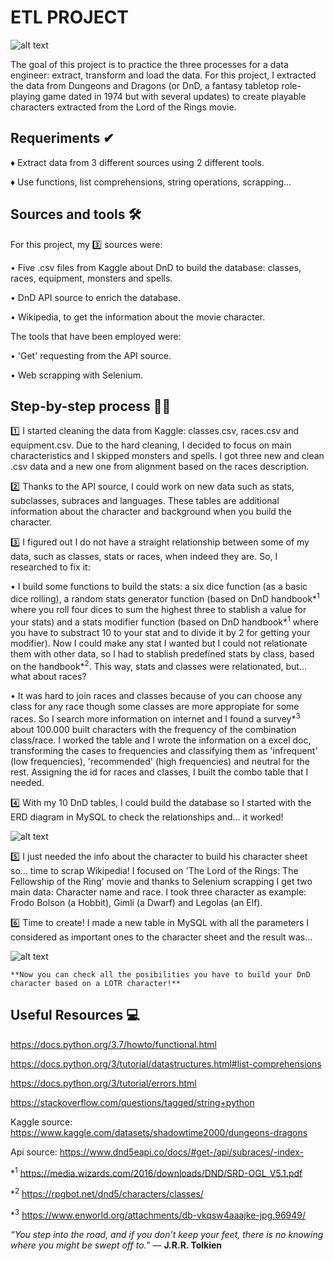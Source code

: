# ETL PROJECT


![alt text](https://github.com/jquintanac/PROY-ETL/blob/main/img/banner3.jpg?raw=true)

The goal of this project is to practice the three processes for a data engineer: extract, transform and load the data. For this project, I extracted the data from Dungeons and Dragons (or DnD, a fantasy tabletop role-playing game dated in 1974 but with several updates) to create playable characters extracted from the Lord of the Rings movie.

## Requeriments ✔

♦ Extract data from 3 different sources using 2 different tools.
    
♦ Use functions, list comprehensions, string operations, scrapping...
    
## Sources and tools 🛠
    
For this project, my 3️⃣ sources were:
    
   • Five .csv files from Kaggle about DnD to build the database: classes, races, equipment, monsters and spells. 
    
   • DnD API source to enrich the database.
    
   • Wikipedia, to get the information about the movie character.

The tools that have been employed were:
    
   • 'Get' requesting from the API source.
    
   • Web scrapping with Selenium.
    
    
## Step-by-step process 🏃‍♂️
    

1️⃣ I started cleaning the data from Kaggle: classes.csv, races.csv and equipment.csv. Due to the hard cleaning, I decided to focus on main characteristics and I skipped monsters and spells. I got three new and clean .csv data and a new one from alignment based on the races description.
    
2️⃣ Thanks to the API source, I could work on new data such as stats, subclasses, subraces and languages. These tables are additional information about the character and background when you build the character.
    
3️⃣ I figured out I do not have a straight relationship between some of my data, such as classes, stats or races, when indeed they are. So, I researched to fix it:
    
• I build some functions to build the stats: a six dice function (as a basic dice rolling), a random stats generator function (based on DnD handbook*<sup>1</sup> where you roll four dices to sum the highest three to stablish a value for your stats) and a stats modifier function (based on DnD handbook*<sup>1</sup> where you have to substract 10 to your stat and to divide it by 2 for getting your modifier). Now I could make any stat I wanted but I could not relationate them with other data, so I had to stablish predefined stats by class, based on the handbook*<sup>2</sup>. This way, stats and classes were relationated, but... what about races?
    
• It was hard to join races and classes because of you can choose any class for any race though some classes are more appropiate for some races. So I search more information on internet and I found a survey*<sup>3</sup> about 100.000 built characters with the frequency of the combination class/race. I worked the table and I wrote the information on a excel doc, transforming the cases to frequencies and classifying them as 'infrequent' (low frequencies), 'recommended' (high frequencies) and neutral for the rest. Assigning the id for races and classes, I built the combo table that I needed.
    
4️⃣ With my 10 DnD tables, I could build the database so I started with the ERD diagram in MySQL to check the relationships and... it worked! 
    
![alt text](https://github.com/jquintanac/PROY-ETL/blob/main/img/EDR.png?raw=true)
    
5️⃣ I just needed the info about the character to build his character sheet so... time to scrap Wikipedia! I focused on 'The Lord of the Rings: The Fellowship of the Ring' movie and thanks to Selenium scrapping I get two main data: Character name and race. I took three character as example: Frodo Bolson (a Hobbit), Gimli (a Dwarf) and Legolas (an Elf). 

6️⃣ Time to create! I made a new table in MySQL with all the parameters I considered as important ones to the character sheet and the result was...
    
![alt text](https://github.com/jquintanac/PROY-ETL/blob/main/img/table.png?raw=true)
    
    **Now you can check all the posibilities you have to build your DnD character based on a LOTR character!**

## Useful Resources 💻
    
https://docs.python.org/3.7/howto/functional.html
    
https://docs.python.org/3/tutorial/datastructures.html#list-comprehensions
    
https://docs.python.org/3/tutorial/errors.html
    
https://stackoverflow.com/questions/tagged/string+python
    
Kaggle source: https://www.kaggle.com/datasets/shadowtime2000/dungeons-dragons
    
Api source: https://www.dnd5eapi.co/docs/#get-/api/subraces/-index-
    
*<sup>1</sup> https://media.wizards.com/2016/downloads/DND/SRD-OGL_V5.1.pdf
    
*<sup>2</sup> https://rpgbot.net/dnd5/characters/classes/
    
*<sup>3</sup> https://www.enworld.org/attachments/db-vkqsw4aaajke-jpg.96949/


*“You step into the road, and if you don’t keep your feet, there is no knowing where you might be swept off to.”* ― **J.R.R. Tolkien**
